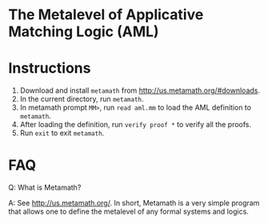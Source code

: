 # The Metalevel of Applicative Matching Logic (AML)

# Instructions

1. Download and install `metamath` from http://us.metamath.org/#downloads. 
2. In the current directory, run `metamath`.
3. In metamath prompt `MM>`, run `read aml.mm` to load the AML definition to `metamath`.
4. After loading the definition, run `verify proof *` to verify all the proofs.
5. Run `exit` to exit `metamath`.

# FAQ

Q: What is Metamath?

A: See http://us.metamath.org/. In short, Metamath is a very simple program that allows one to define the metalevel of any formal systems and logics. 

